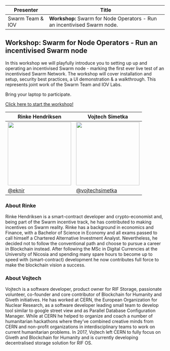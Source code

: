 
| Presenter |Title|
| -------- | -------- |
| Swarm Team & IOV | **Workshop:** Swarm for Node Operators - Run an incentivised Swarm node.|

## Workshop: Swarm for Node Operators - Run an incentivised Swarm node
In this workshop we will playfully introduce you to setting up up and operating an incentivised Swarm node - marking the first ever live test of an  incentivised Swarm Network. The workshop will cover installation and setup, security best practices, a UI demonstration & a walkthrough. This represents joint work of the Swarm Team and IOV Labs.

Bring your laptop to participate.

[Click here to start the workshop!](./WORKSHOP.md)

| **Rinke Hendriksen**| **Vojtech Simetka** |
|------------------------------------------------------	|------------------------------------------------------	|
| <img src="https://avatars0.githubusercontent.com/u/33000441" width="200px"/> | <img src = "https://avatars3.githubusercontent.com/u/7974813" width="200"/>|	|
| [@eknir](https://github.com/eknir/) | [@vojtechsimetka](https://github.com/vojtechsimetka)| 


### About Rinke
Rinke Hendriksen is a smart-contract developer and crypto-economist and, being part of the Swarm incentive track, he has contributed to making incentives on Swarm reality. Rinke has a background in economics and Finance, with a Bachelor of Science in Economy and all exams passed to call himself a Chartered Alternative Investment Analyst. Nevertheless, he decided not to follow the conventional path and choose to pursue a career in Blockchain instead. After following the MSc in Digital Currencies at the University of Nicosia and spending many spare hours to become up to speed with (smart-contract) development he now contributes full force to make the blockchain vision a success.

### About Vojtech
Vojtech is a software developer, product owner for RIF Storage, passionate volunteer, co-founder and core contributor of Blockchain for Humanity and Giveth initiatives. He has worked at CERN, the European Organization for Nuclear Research, as a software developer leading small team to develop tool similar to google street view and as Parallel Database Configuration Manager. While at CERN he helped to organize and coach a number of humanitarian hackathons where they’ve combined creative minds from CERN and non-profit organizations in interdisciplinary teams to work on current humanitarian problems.​ In 2017, Vojtech left CERN to fully focus on Giveth and Blockchain for Humanity and is currently developing decentralised storage solution for RIF OS.